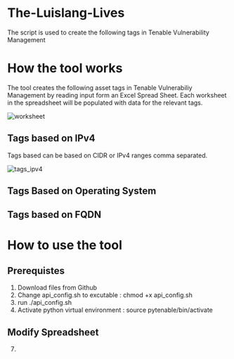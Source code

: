 # The-Luislang-Lives

The script is used to create the following tags in Tenable Vulnerability Management 

# How the tool works

The tool creates the following asset tags in Tenable Vulnerabiliy Management by reading input form an Excel Spread Sheet. Each worksheet in the spreadsheet will be populated with data for the relevant tags.

![worksheet](https://github.com/user-attachments/assets/8fc7e678-396c-49b8-a23f-db296d9e17f5)

## Tags based on IPv4

Tags based can be based on CIDR or IPv4 ranges comma separated.

![tags_ipv4](https://github.com/user-attachments/assets/951e23ff-12b2-4054-8781-bd7934c4bf22)






## Tags Based on Operating System

## Tags based on FQDN




# How to use the tool

## Prerequistes

1. Download files from Github
2. Change api_config.sh to excutable : chmod +x api_config.sh
3. run ./api_config.sh
4. Activate python virtual environment : source pytenable/bin/activate

## Modify Spreadsheet

7. 

